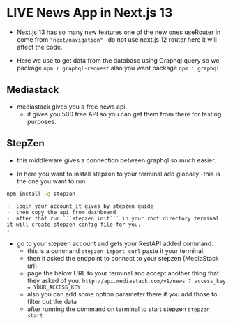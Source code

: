 # LIVE News App in Next.js 13

* Next.js 13 has so many new features one of the new ones useRouter in come from ```"next/navigation" ``` do not use next.js 12 router here it will affect the code. 

* Here we use to get data from the database using Graphql query so we package ```npm i graphql-request``` also you want package ```npm i graphql```

## Mediastack

* mediastack gives you a free news api.
    - it gives you 500 free API so you can get them from there for testing purposes.

## StepZen

* this middleware gives a connection between graphql so much easier.

* In here you want to install stepzen to your terminal add globally 
    -this is the one you want to run
```bash
npm install -g stepzen
````
    -  login your account it gives by stepzen guide 
    -  then copy the api from dashboard
    -  after that run ```stepzen init``` in your root directory terminal it will create stepzen config file for you.
    -
*  go to your stepzen account and gets your RestAPI added command.
    - this is a command ``` stepzen import curl ``` paste it your terminal.
    - then it asked the endpoint to connect to your stepzen (MediaStack url)
    - page the below URL to your terminal and accept another thing that they asked of you.
    ```http://api.mediastack.com/v1/news ? access_key = YOUR_ACCESS_KEY```
    - also you can add some option parameter there if you add those to filter out the data
    - after running the command on terminal to start stepzen ```stepzen start```

